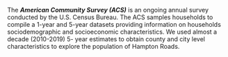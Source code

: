 The 
            ***American Community Survey (ACS)***
            is an ongoing annual survey conducted by the U.S. Census Bureau.
                                            The ACS samples households to compile a 1-year and 5-year datasets providing information on households sociodemographic
                                            and socioeconomic characteristics. We used almost a decade (2010-2019) 5- year estimates to obtain county and city level
                                            characteristics to explore the population of Hampton Roads.